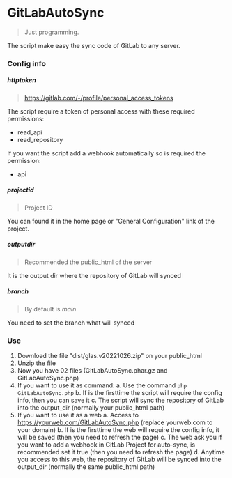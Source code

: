 # GitLabAutoSync

> Just programming.

The script make easy the sync code of GitLab to any server.

### Config info

##### httptoken

> https://gitlab.com/-/profile/personal_access_tokens

The script require a token of personal access with these required permissions:

- read_api
- read_repository

If you want the script add a webhook automatically so is required the permission:

- api

##### projectid

> Project ID

You can found it in the home page or "General Configuration" link of the project.

##### outputdir

> Recommended the public_html of the server

It is the output dir where the repository of GitLab will synced

##### branch

> By default is *main*

You need to set the branch what will synced

### Use

1. Download the file "dist/glas.v20221026.zip" on your public_html
2. Unzip the file
3. Now you have 02 files (GitLabAutoSync.phar.gz and GitLabAutoSync.php)
4. If you want to use it as command:
	a. Use the command `php GitLabAutoSync.php`
	b. If is the firsttime the script will require the config info, then you can save it
	c. The script will sync the repository of GitLab into the output_dir (normally your public_html path)
5. If you want to use it as a web
	a. Access to https://yourweb.com/GitLabAutoSync.php (replace yourweb.com to your domain)
	b. If is the firsttime the web will require the config info, it will be saved (then you need to refresh the page)
	c. The web ask you if you want to add a webhook in GitLab Project for auto-sync, is recommended set it true (then you need to refresh the page)
	d. Anytime you access to this web, the repository of GitLab will be synced into the output_dir (normally the same public_html path)
